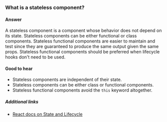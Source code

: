 ### What is a stateless component?

#### Answer

A stateless component is a component whose behavior does not depend on its state. Stateless components can be either functional or class components. Stateless functional components are easier to maintain and test since they are guaranteed to produce the same output given the same props. Stateless functional components should be preferred when lifecycle hooks don't need to be used.

#### Good to hear

- Stateless components are independent of their state.
- Stateless components can be either class or functional components.
- Stateless functional components avoid the `this` keyword altogether.

##### Additional links

- [React docs on State and Lifecycle](https://reactjs.org/docs/state-and-lifecycle.html)

<!-- tags: (react,javascript) -->

<!-- expertise: (0) -->
